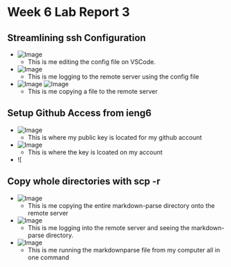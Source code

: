 # Week 6 Lab Report 3

## Streamlining ssh Configuration
- ![Image](https://cdn.discordapp.com/attachments/852041958067273761/973070853807955988/unknown.png)
  - This is me editing the config file on VSCode. 
- ![Image](https://cdn.discordapp.com/attachments/852041958067273761/973071239474184222/unknown.png)
  - This is me logging to the remote server using the config file
- ![Image](https://cdn.discordapp.com/attachments/852041958067273761/973073248025731172/unknown.png)
  ![Image](https://cdn.discordapp.com/attachments/852041958067273761/973073449780133888/unknown.png)
  - This is me copying a file to the remote server

## Setup Github Access from ieng6
- ![Image](https://cdn.discordapp.com/attachments/852041958067273761/973342066287472640/unknown.png)
  - This is where my public key is located for my github account
- ![Image](https://cdn.discordapp.com/attachments/852041958067273761/973342481825562654/unknown.png)
  - This is where the key is lcoated on my account
- ![ 


## Copy whole directories with scp -r
- ![Image](https://cdn.discordapp.com/attachments/852041958067273761/973074697325531186/unknown.png)
  - This is me copying the entire markdown-parse directory onto the remote server
- ![Image](https://cdn.discordapp.com/attachments/852041958067273761/973254319585521745/unknown.png)
  - This is me logging into the remote server and seeing the markdown-parse directory.
- ![Image](https://cdn.discordapp.com/attachments/852041958067273761/973335813851082862/unknown.png)  
  - This is me running the markdownparse file from my computer all in one command
